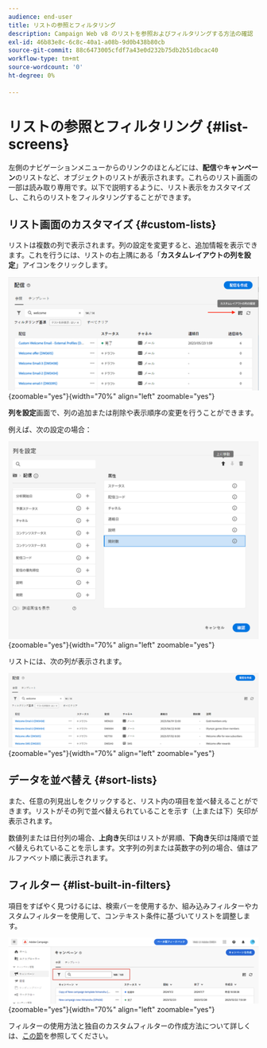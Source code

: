 ```yaml
---
audience: end-user
title: リストの参照とフィルタリング
description: Campaign Web v8 のリストを参照およびフィルタリングする方法の確認
exl-id: 46b83e8c-6c8c-40a1-a08b-9d0b438b80cb
source-git-commit: 88c6473005cfdf7a43e0d232b75db2b51dbcac40
workflow-type: tm+mt
source-wordcount: '0'
ht-degree: 0%

---
```


# リストの参照とフィルタリング {#list-screens}

左側のナビゲーションメニューからのリンクのほとんどには、**配信**&#x200B;や&#x200B;**キャンペーン**&#x200B;のリストなど、オブジェクトのリストが表示されます。これらのリスト画面の一部は読み取り専用です。以下で説明するように、リスト表示をカスタマイズし、これらのリストをフィルタリングすることができます。

## リスト画面のカスタマイズ {#custom-lists}

リストは複数の列で表示されます。列の設定を変更すると、追加情報を表示できます。これを行うには、リストの右上隅にある「**カスタムレイアウトの列を設定**」アイコンをクリックします。

![](assets/config-columns.png){zoomable="yes"}{width="70%" align="left" zoomable="yes"}

**列を設定**&#x200B;画面で、列の追加または削除や表示順序の変更を行うことができます。

例えば、次の設定の場合：

![](assets/columns.png){zoomable="yes"}{width="70%" align="left" zoomable="yes"}

リストには、次の列が表示されます。

![](assets/column-sample.png){zoomable="yes"}{width="70%" align="left" zoomable="yes"}

## データを並べ替え {#sort-lists}

また、任意の列見出しをクリックすると、リスト内の項目を並べ替えることができます。リストがその列で並べ替えられていることを示す（上または下）矢印が表示されます。

数値列または日付列の場合、**上向き**&#x200B;矢印はリストが昇順、**下向き**&#x200B;矢印は降順で並べ替えられていることを示します。文字列の列または英数字の列の場合、値はアルファベット順に表示されます。

## フィルター {#list-built-in-filters}

項目をすばやく見つけるには、検索バーを使用するか、組み込みフィルターやカスタムフィルターを使用して、コンテキスト条件に基づいてリストを調整します。

![](assets/filter.png){zoomable="yes"}{width="70%" align="left" zoomable="yes"}

フィルターの使用方法と独自のカスタムフィルターの作成方法について詳しくは、[この節](../query/filter.md)を参照してください。

<!--
## Use advanced attributes {#adv-attributes}

>[!CONTEXTUALHELP]
>id="acw_attributepicker_advancedfields"
>title="Display advanced attributes"
>abstract="Only the most common attributes are displayed by default in the attribute list. Activate the **Display advanced attributes** toggle to see all available attributes for the current list in the left palette of the rule builder, such as nodes, groupings, 1-1 links, 1-N links."

>[!CONTEXTUALHELP]
>id="acw_rulebuilder_advancedfields"
>title="Rule builder advanced fields"
>abstract="Only the most common attributes are displayed by default in the attribute list. Activate the **Display advanced attributes** toggle to see all available attributes for the current list in the left palette of the rule builder, such as nodes, groupings, 1-1 links, 1-N links."

>[!CONTEXTUALHELP]
>id="acw_rulebuilder_properties_advanced"
>title="Rule builder advanced attributes"
>abstract="Only the most common attributes are displayed by default in the attribute list. Activate the **Display advanced attributes** toggle to see all available attributes for the current list in the left palette of the rule builder, such as nodes, groupings, 1-1 links, 1-N links."


Only most common attributes are displayed by default in the attribute list and filter configuration screens. Attributes which were set as `advanced` attributes in the data schema are hidden from the configuration screens. 

Activate the **Display advanced attributes** toggle to see all available attributes for the current list in the left palette of the rule builder, such as nodes, groupings, 1-1 links, 1-N links. The attribute list is updated instantly.


![](assets/adv-toggle.png){zoomable="yes"}{width="70%" align="left" zoomable="yes"}
-->